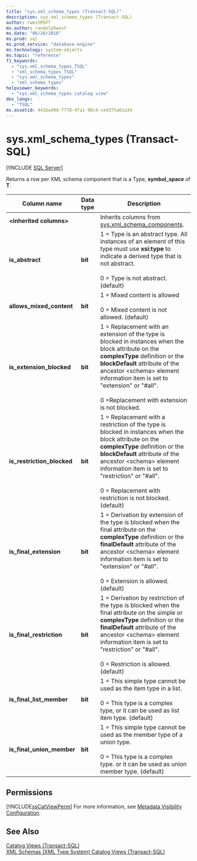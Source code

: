 ```yaml
---
title: "sys.xml_schema_types (Transact-SQL)"
description: sys.xml_schema_types (Transact-SQL)
author: rwestMSFT
ms.author: randolphwest
ms.date: "06/10/2016"
ms.prod: sql
ms.prod_service: "database-engine"
ms.technology: system-objects
ms.topic: "reference"
f1_keywords:
  - "sys.xml_schema_types_TSQL"
  - "xml_schema_types_TSQL"
  - "sys.xml_schema_types"
  - "xml_schema_types"
helpviewer_keywords:
  - "sys.xml_schema_types catalog view"
dev_langs:
  - "TSQL"
ms.assetid: 441ba49d-f778-4fa1-98c4-ced375a01a34
---
```

# sys.xml_schema_types (Transact-SQL)
[!INCLUDE [SQL Server](../../includes/applies-to-version/sqlserver.md)]

  Returns a row per XML schema component that is a Type, **symbol_space** of **T**.  
  
|Column name|Data type|Description|  
|-----------------|---------------|-----------------|  
|**\<inherited columns>**||Inherits columns from [sys.xml_schema_components](../../relational-databases/system-catalog-views/sys-xml-schema-components-transact-sql.md).|  
|**is_abstract**|**bit**|1 = Type is an abstract type. All instances of an element of this type must use **xsi:type** to indicate a derived type that is not abstract.<br /><br /> 0 = Type is not abstract. (default)|  
|**allows_mixed_content**|**bit**|1 = Mixed content is allowed<br /><br /> 0 = Mixed content is not allowed. (default)|  
|**is_extension_blocked**|**bit**|1 = Replacement with an extension of the type is blocked in instances when the block attribute on the **complexType** definition or the **blockDefault** attribute of the ancestor \<schema> element information item is set to "extension" or "#all".<br /><br /> 0 =Replacement with extension is not blocked.|  
|**is_restriction_blocked**|**bit**|1 = Replacement with a restriction of the type is blocked in instances when the block attribute on the **complexType** definition or the **blockDefault** attribute of the ancestor \<schema> element information item is set to "restriction" or "#all".<br /><br /> 0 = Replacement with restriction is not blocked. (default)|  
|**is_final_extension**|**bit**|1 = Derivation by extension of the type is blocked when the final attribute on the **complexType** definition or the **finalDefault** attribute of the ancestor \<schema> element information item is set to "extension" or "#all".<br /><br /> 0 = Extension is allowed. (default)|  
|**is_final_restriction**|**bit**|1 = Derivation by restriction of the type is blocked when the final attribute on the simple or **complexType** definition or the **finalDefault** attribute of the ancestor \<schema> element information item is set to "restriction" or "#all".<br /><br /> 0 = Restriction is allowed. (default)|  
|**is_final_list_member**|**bit**|1 = This simple type cannot be used as the item type in a list.<br /><br /> 0 = This type is a complex type, or it can be used as list item type. (default)|  
|**is_final_union_member**|**bit**|1 = This simple type cannot be used as the member type of a union type.<br /><br /> 0 = This type is a complex type. or it can be used as union member type. (default)|  
  
## Permissions  
 [!INCLUDE[ssCatViewPerm](../../includes/sscatviewperm-md.md)] For more information, see [Metadata Visibility Configuration](../../relational-databases/security/metadata-visibility-configuration.md).  
  
## See Also  
 [Catalog Views &#40;Transact-SQL&#41;](../../relational-databases/system-catalog-views/catalog-views-transact-sql.md)   
 [XML Schemas &#40;XML Type System&#41; Catalog Views &#40;Transact-SQL&#41;](../../relational-databases/system-catalog-views/xml-schemas-xml-type-system-catalog-views-transact-sql.md)  
  
  
